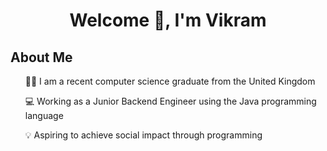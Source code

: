 <h1 align="center"> Welcome 👋, I'm Vikram </h1>

<h2>About Me</h2>
<ul>
  👨‍🎓 I am a recent computer science graduate from the United Kingdom
</ul>
<ul>
  💻 Working as a Junior Backend Engineer using the Java programming language
</ul>
<ul>
  💡 Aspiring to achieve social impact through programming
</ul>

 


<!--
**ViksKumar/ViksKumar** is a ✨ _special_ ✨ repository because its `README.md` (this file) appears on your GitHub profile.

Here are some ideas to get you started:

- 🔭 I’m currently working on ...
- 🌱 I’m currently learning ...
- 👯 I’m looking to collaborate on ...
- 🤔 I’m looking for help with ...
- 💬 Ask me about ...
- 📫 How to reach me: ...
- 😄 Pronouns: ...
- ⚡ Fun fact: ...
-->
